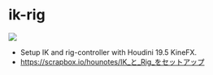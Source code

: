 # ik-rig
![](https://i.gyazo.com/19dd35cdc268ff6c1d90b6431c88c860.gif)  

- Setup IK and rig-controller with Houdini 19.5 KineFX.
- https://scrapbox.io/hounotes/IK_と_Rig_をセットアップ
